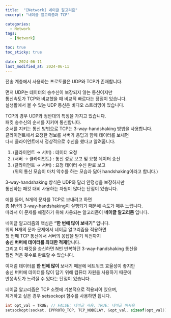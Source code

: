 ```yaml
---
title:  "[Network] 네이글 알고리즘"
excerpt: "네이글 알고리즘과 TCP"

categories:
  - Network
tags:
  - [Network]

toc: true
toc_sticky: true
 
date: 2024-06-11
last_modified_at: 2024-06-11
---
```


전송 계층에서 사용하는 프로토콜은 UDP와 TCP가 존재합니다.  

먼저 UDP는 데이터의 송수신이 보장되지 않는 통신이지만  
통신속도가 TCP와 비교했을 때 비교적 빠르다는 장점이 있습니다.  
실생활에서 볼 수 있는 UDP 통신은 비디오 스트리밍이 있습니다.  

TCP의 경우 UDP와 정반대의 특징을 가지고 있습니다.  
패킷 송수신의 순서를 지키며 통신합니다.  
순서를 지키는 통신 방법으로 TCP는 3-way-handshaking 방법을 사용합니다.  
클라이언트에서 요청한 정보를 서버가 응답과 함께 데이터를 보내면  
다시 클라이언트에서 정상적으로 수신을 했다고 알려줍니다.  

1. (클라이언트 → 서버) : 데이터 요청  
2. (서버 → 클라이언트) : 통신 성공 보고 및 요청 데이터 송신  
3. (클라이언트 → 서버) : 요청 데이터 수신 완료 보고  
(위의 통신 모습이 마치 악수를 하는 모습과 닮아 handshaking이라고 합니다.)  

3-way-handshaking 방식은 UDP와 달리 안정성을 보장하지만  
통신하는 패킷 대비 사용하는 자원이 많다는 단점이 있습니다.  

예를 들어, N개의 문자를 TCP로 보내려고 하면  
총 N번의 3-way-handshaking이 실행되기 때문에 속도가 매우 느립니다.  
따라서 이 문제를 해결하기 위해 사용되는 알고리즘이 **네이글 알고리즘** 입니다.  

네이글 알고리즘의 핵심은 **“한 번에 많이 보내기”** 입니다.  
위의 N개의 문자 문제에서 네이글 알고리즘을 적용하면  
첫 번째 TCP 통신에서 서버의 응답을 받기 직전까지  
**송신 버퍼에 데이터를 최대한 적재**합니다.  
그리고 이 패킷을 송신하면 N번 반복하던 3-way-handshaking 통신을  
훨씬 적은 횟수로 완료할 수 있습니다.  

이처럼 데이터를 **한 번에 많이** 보내기 때문에 네트워크 효율성이 좋지만  
송신 버퍼에 데이터를 많이 담기 위해 컴퓨터 자원을 사용하기 때문에  
반응속도가 느려질 수 있다는 단점이 있습니다.  

네이글 알고리즘은 TCP 소켓에 기본적으로 적용되어 있으며,  
제거하고 싶은 경우 setsockopt 함수를 사용하면 됩니다.  

```cpp
int opt_val = TRUE; // FALSE: 네이글 사용, TRUE: 네이글 미사용
setsockopt(socket, IPPROTO_TCP, TCP_NODELAY, &opt_val, sizeof(opt_val));
```
